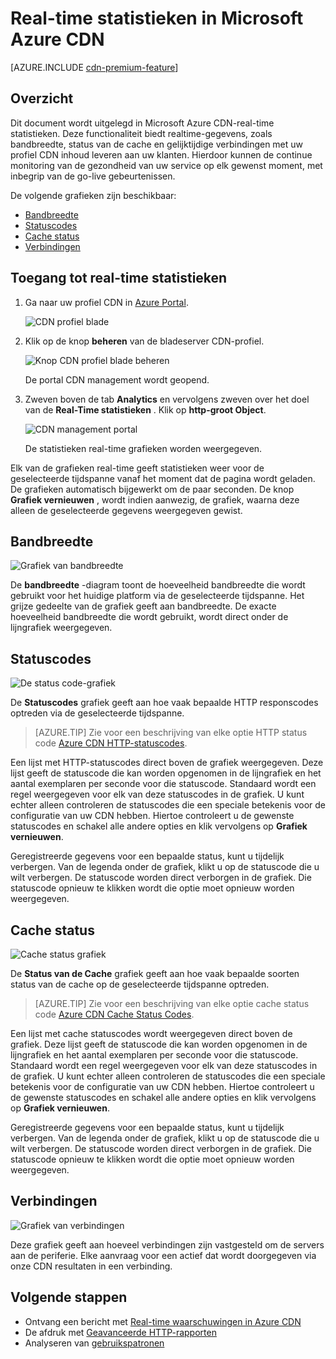 <properties
    pageTitle="Real-eenmalige-Stats in Azure CDN | Microsoft Azure"
    description="Real-Time statistieken biedt real-time gegevens over de prestaties van CDN Azure inhoud leveren aan uw klanten."
    services="cdn"
    documentationCenter=""
    authors="camsoper"
    manager="erikre"
    editor=""/>

<tags
    ms.service="cdn"
    ms.workload="tbd"
    ms.tgt_pltfrm="na"
    ms.devlang="na"
    ms.topic="article"
    ms.date="07/28/2016"
    ms.author="casoper"/>

# <a name="real-time-stats-in-microsoft-azure-cdn"></a>Real-time statistieken in Microsoft Azure CDN

[AZURE.INCLUDE [cdn-premium-feature](../../includes/cdn-premium-feature.md)]

## <a name="overview"></a>Overzicht

Dit document wordt uitgelegd in Microsoft Azure CDN-real-time statistieken.  Deze functionaliteit biedt realtime-gegevens, zoals bandbreedte, status van de cache en gelijktijdige verbindingen met uw profiel CDN inhoud leveren aan uw klanten. Hierdoor kunnen de continue monitoring van de gezondheid van uw service op elk gewenst moment, met inbegrip van de go-live gebeurtenissen.

De volgende grafieken zijn beschikbaar:

* [Bandbreedte](#bandwidth)
* [Statuscodes](#status-codes)
* [Cache status](#cache-statuses)
* [Verbindingen](#connections)


## <a name="accessing-real-time-stats"></a>Toegang tot real-time statistieken

1. Ga naar uw profiel CDN in [Azure Portal](https://portal.azure.com).

    ![CDN profiel blade](./media/cdn-real-time-stats/cdn-profile-blade.png)

2. Klik op de knop **beheren** van de bladeserver CDN-profiel.

    ![Knop CDN profiel blade beheren](./media/cdn-real-time-stats/cdn-manage-btn.png)

    De portal CDN management wordt geopend.

3. Zweven boven de tab **Analytics** en vervolgens zweven over het doel van de **Real-Time statistieken** .  Klik op **http-groot Object**.

    ![CDN management portal](./media/cdn-real-time-stats/cdn-premium-portal.png)

    De statistieken real-time grafieken worden weergegeven.
    
Elk van de grafieken real-time geeft statistieken weer voor de geselecteerde tijdspanne vanaf het moment dat de pagina wordt geladen.  De grafieken automatisch bijgewerkt om de paar seconden.  De knop **Grafiek vernieuwen** , wordt indien aanwezig, de grafiek, waarna deze alleen de geselecteerde gegevens weergegeven gewist.

## <a name="bandwidth"></a>Bandbreedte

![Grafiek van bandbreedte](./media/cdn-real-time-stats/cdn-bandwidth.png)

De **bandbreedte** -diagram toont de hoeveelheid bandbreedte die wordt gebruikt voor het huidige platform via de geselecteerde tijdspanne. Het grijze gedeelte van de grafiek geeft aan bandbreedte. De exacte hoeveelheid bandbreedte die wordt gebruikt, wordt direct onder de lijngrafiek weergegeven.

## <a name="status-codes"></a>Statuscodes

![De status code-grafiek](./media/cdn-real-time-stats/cdn-status-codes.png)

De **Statuscodes** grafiek geeft aan hoe vaak bepaalde HTTP responscodes optreden via de geselecteerde tijdspanne.

> [AZURE.TIP]  Zie voor een beschrijving van elke optie HTTP status code [Azure CDN HTTP-statuscodes](https://msdn.microsoft.com/library/mt759238.aspx).

Een lijst met HTTP-statuscodes direct boven de grafiek weergegeven. Deze lijst geeft de statuscode die kan worden opgenomen in de lijngrafiek en het aantal exemplaren per seconde voor die statuscode. Standaard wordt een regel weergegeven voor elk van deze statuscodes in de grafiek. U kunt echter alleen controleren de statuscodes die een speciale betekenis voor de configuratie van uw CDN hebben. Hiertoe controleert u de gewenste statuscodes en schakel alle andere opties en klik vervolgens op **Grafiek vernieuwen**. 

Geregistreerde gegevens voor een bepaalde status, kunt u tijdelijk verbergen.  Van de legenda onder de grafiek, klikt u op de statuscode die u wilt verbergen. De statuscode worden direct verborgen in de grafiek. Die statuscode opnieuw te klikken wordt die optie moet opnieuw worden weergegeven.

## <a name="cache-statuses"></a>Cache status

![Cache status grafiek](./media/cdn-real-time-stats/cdn-cache-status.png)

De **Status van de Cache** grafiek geeft aan hoe vaak bepaalde soorten status van de cache op de geselecteerde tijdspanne optreden. 

> [AZURE.TIP]  Zie voor een beschrijving van elke optie cache status code [Azure CDN Cache Status Codes](https://msdn.microsoft.com/library/mt759237.aspx).

Een lijst met cache statuscodes wordt weergegeven direct boven de grafiek. Deze lijst geeft de statuscode die kan worden opgenomen in de lijngrafiek en het aantal exemplaren per seconde voor die statuscode. Standaard wordt een regel weergegeven voor elk van deze statuscodes in de grafiek. U kunt echter alleen controleren de statuscodes die een speciale betekenis voor de configuratie van uw CDN hebben. Hiertoe controleert u de gewenste statuscodes en schakel alle andere opties en klik vervolgens op **Grafiek vernieuwen**. 

Geregistreerde gegevens voor een bepaalde status, kunt u tijdelijk verbergen.  Van de legenda onder de grafiek, klikt u op de statuscode die u wilt verbergen. De statuscode worden direct verborgen in de grafiek. Die statuscode opnieuw te klikken wordt die optie moet opnieuw worden weergegeven.

## <a name="connections"></a>Verbindingen

![Grafiek van verbindingen](./media/cdn-real-time-stats/cdn-connections.png)

Deze grafiek geeft aan hoeveel verbindingen zijn vastgesteld om de servers aan de periferie. Elke aanvraag voor een actief dat wordt doorgegeven via onze CDN resultaten in een verbinding.

## <a name="next-steps"></a>Volgende stappen

- Ontvang een bericht met [Real-time waarschuwingen in Azure CDN](cdn-real-time-alerts.md)
- De afdruk met [Geavanceerde HTTP-rapporten](cdn-advanced-http-reports.md)
- Analyseren van [gebruikspatronen](cdn-analyze-usage-patterns.md)

